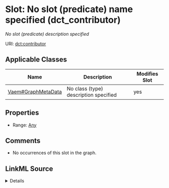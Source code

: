 

# Slot: No slot (predicate) name specified (dct_contributor)


_No slot (predicate) description specified_







URI: [dct:contributor](http://purl.org/dc/terms/contributor)



<!-- no inheritance hierarchy -->





## Applicable Classes

| Name | Description | Modifies Slot |
| --- | --- | --- |
| [Vaem#GraphMetaData](../classes/Vaem#GraphMetaData.md) | No class (type) description specified |  yes  |







## Properties

* Range: [Any](../classes/Any.md)





## Comments

* No occurrences of this slot in the graph.



## LinkML Source

<details>

```yaml
name: dct_contributor
description: No slot (predicate) description specified
title: No slot (predicate) name specified
comments:
- No occurrences of this slot in the graph.
from_schema: sawgraph-kg
rank: 1000
slot_uri: dct:contributor
alias: dct_contributor
domain_of:
- vaem_#GraphMetaData
range: Any

```
</details>